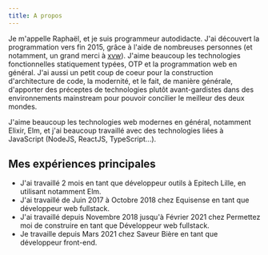 ```yaml
---
title: A propos
---
```


Je m'appelle Raphaël, et je suis programmeur autodidacte. J'ai découvert la programmation
vers fin 2015, grâce à l'aide de nombreuses personnes (et notamment, un grand merci à
[xvw](https://github.com/xvw)). J'aime beaucoup les technologies fonctionnelles statiquement
typées, OTP et la programmation web en général. J'ai aussi un petit coup de coeur pour la
construction d'architecture de code, la modernité, et le fait, de manière générale, d'apporter
des préceptes de technologies plutôt avant-gardistes dans des environnements mainstream pour
pouvoir concilier le meilleur des deux mondes.

J'aime beaucoup les technologies web modernes en général, notamment Elixir,
Elm, et j'ai beaucoup travaillé avec des technologies liées à JavaScript (NodeJS, ReactJS,
TypeScript...).

## Mes expériences principales

- J'ai travaillé 2 mois en tant que développeur outils à Epitech Lille,
en utilisant notamment Elm.
- J'ai travaillé de Juin 2017 à Octobre 2018 chez Equisense en tant que
développeur web fullstack.
- J'ai travaillé depuis Novembre 2018 jusqu'à Février 2021 chez Permettez moi de construire
en tant que Développeur web fullstack.
- Je travaille depuis Mars 2021 chez Saveur Bière en tant que développeur front-end.
